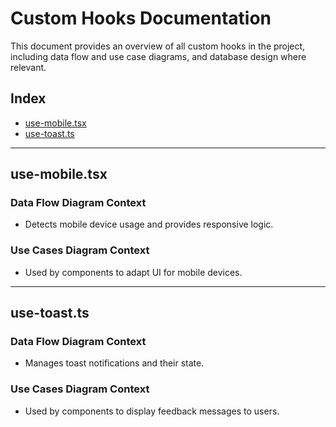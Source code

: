 # Custom Hooks Documentation

This document provides an overview of all custom hooks in the project, including data flow and use case diagrams, and database design where relevant.

## Index
- [use-mobile.tsx](#use-mobiletsx)
- [use-toast.ts](#use-toastts)

---

## use-mobile.tsx

### Data Flow Diagram Context
- Detects mobile device usage and provides responsive logic.

### Use Cases Diagram Context
- Used by components to adapt UI for mobile devices.

---

## use-toast.ts

### Data Flow Diagram Context
- Manages toast notifications and their state.

### Use Cases Diagram Context
- Used by components to display feedback messages to users. 